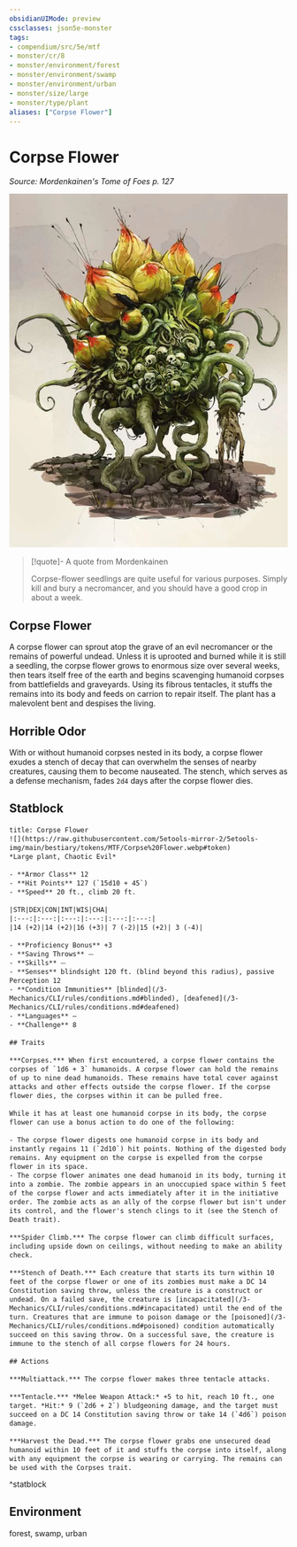 ```yaml
---
obsidianUIMode: preview
cssclasses: json5e-monster
tags:
- compendium/src/5e/mtf
- monster/cr/8
- monster/environment/forest
- monster/environment/swamp
- monster/environment/urban
- monster/size/large
- monster/type/plant
aliases: ["Corpse Flower"]
---
```

# Corpse Flower
*Source: Mordenkainen's Tome of Foes p. 127*  

![](https://raw.githubusercontent.com/5etools-mirror-2/5etools-img/main/bestiary/MTF/Corpse%20Flower.webp#right)  
> [!quote]- A quote from Mordenkainen  
> 
> Corpse-flower seedlings are quite useful for various purposes. Simply kill and bury a necromancer, and you should have a good crop in about a week.

## Corpse Flower

A corpse flower can sprout atop the grave of an evil necromancer or the remains of powerful undead. Unless it is uprooted and burned while it is still a seedling, the corpse flower grows to enormous size over several weeks, then tears itself free of the earth and begins scavenging humanoid corpses from battlefields and graveyards. Using its fibrous tentacles, it stuffs the remains into its body and feeds on carrion to repair itself. The plant has a malevolent bent and despises the living.

## Horrible Odor

With or without humanoid corpses nested in its body, a corpse flower exudes a stench of decay that can overwhelm the senses of nearby creatures, causing them to become nauseated. The stench, which serves as a defense mechanism, fades `2d4` days after the corpse flower dies.


## Statblock

```ad-statblock
title: Corpse Flower
![](https://raw.githubusercontent.com/5etools-mirror-2/5etools-img/main/bestiary/tokens/MTF/Corpse%20Flower.webp#token)
*Large plant, Chaotic Evil*

- **Armor Class** 12 
- **Hit Points** 127 (`15d10 + 45`) 
- **Speed** 20 ft., climb 20 ft.

|STR|DEX|CON|INT|WIS|CHA|
|:---:|:---:|:---:|:---:|:---:|:---:|
|14 (+2)|14 (+2)|16 (+3)| 7 (-2)|15 (+2)| 3 (-4)|

- **Proficiency Bonus** +3
- **Saving Throws** ⏤
- **Skills** ⏤
- **Senses** blindsight 120 ft. (blind beyond this radius), passive Perception 12
- **Condition Immunities** [blinded](/3-Mechanics/CLI/rules/conditions.md#blinded), [deafened](/3-Mechanics/CLI/rules/conditions.md#deafened)
- **Languages** —
- **Challenge** 8

## Traits

***Corpses.*** When first encountered, a corpse flower contains the corpses of `1d6 + 3` humanoids. A corpse flower can hold the remains of up to nine dead humanoids. These remains have total cover against attacks and other effects outside the corpse flower. If the corpse flower dies, the corpses within it can be pulled free.

While it has at least one humanoid corpse in its body, the corpse flower can use a bonus action to do one of the following:

- The corpse flower digests one humanoid corpse in its body and instantly regains 11 (`2d10`) hit points. Nothing of the digested body remains. Any equipment on the corpse is expelled from the corpse flower in its space.  
- The corpse flower animates one dead humanoid in its body, turning it into a zombie. The zombie appears in an unoccupied space within 5 feet of the corpse flower and acts immediately after it in the initiative order. The zombie acts as an ally of the corpse flower but isn't under its control, and the flower's stench clings to it (see the Stench of Death trait).  

***Spider Climb.*** The corpse flower can climb difficult surfaces, including upside down on ceilings, without needing to make an ability check.

***Stench of Death.*** Each creature that starts its turn within 10 feet of the corpse flower or one of its zombies must make a DC 14 Constitution saving throw, unless the creature is a construct or undead. On a failed save, the creature is [incapacitated](/3-Mechanics/CLI/rules/conditions.md#incapacitated) until the end of the turn. Creatures that are immune to poison damage or the [poisoned](/3-Mechanics/CLI/rules/conditions.md#poisoned) condition automatically succeed on this saving throw. On a successful save, the creature is immune to the stench of all corpse flowers for 24 hours.

## Actions

***Multiattack.*** The corpse flower makes three tentacle attacks.

***Tentacle.*** *Melee Weapon Attack:* +5 to hit, reach 10 ft., one target. *Hit:* 9 (`2d6 + 2`) bludgeoning damage, and the target must succeed on a DC 14 Constitution saving throw or take 14 (`4d6`) poison damage.

***Harvest the Dead.*** The corpse flower grabs one unsecured dead humanoid within 10 feet of it and stuffs the corpse into itself, along with any equipment the corpse is wearing or carrying. The remains can be used with the Corpses trait.
```
^statblock

## Environment

forest, swamp, urban